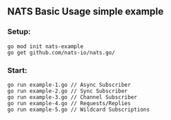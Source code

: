 ## NATS Basic Usage simple example

### Setup:

```
go mod init nats-example
go get github.com/nats-io/nats.go/
```

### Start:

```
go run example-1.go // Async Subscriber
go run example-2.go // Sync Subscriber
go run example-3.go // Channel Subscriber
go run example-4.go // Requests/Replies
go run example-5.go // Wildcard Subscriptions
```
